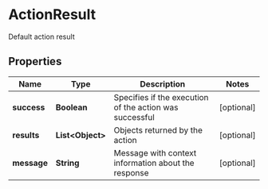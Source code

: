 

# ActionResult

Default action result
## Properties

Name | Type | Description | Notes
------------ | ------------- | ------------- | -------------
**success** | **Boolean** | Specifies if the execution of the action was successful |  [optional]
**results** | **List&lt;Object&gt;** | Objects returned by the action |  [optional]
**message** | **String** | Message with context information about the response |  [optional]



